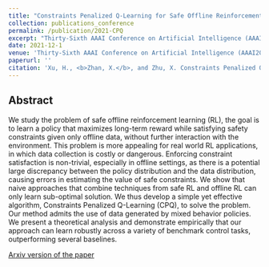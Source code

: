 ```yaml
---
title: "Constraints Penalized Q-Learning for Safe Offline Reinforcement Learning"
collection: publications_conference
permalink: /publication/2021-CPQ
excerpt: "Thirty-Sixth AAAI Conference on Artificial Intelligence (AAAI2022)."
date: 2021-12-1
venue: 'Thirty-Sixth AAAI Conference on Artificial Intelligence (AAAI2022)'
paperurl: ''
citation: 'Xu, H., <b>Zhan, X.</b>, and Zhu, X. Constraints Penalized Q-Learning for Safe Offline Reinforcement Learning. In <i>Thirty-Sixth AAAI Conference on Artificial Intelligence (AAAI2022)</i>.'
---
```


Abstract
---

We study the problem of safe offline reinforcement learning (RL), the goal is to learn a policy that maximizes long-term reward while satisfying safety constraints given only offline data, without further interaction with the environment. This problem is more appealing for real world RL applications, in which data collection is costly or dangerous.
Enforcing constraint satisfaction is non-trivial, especially in offline settings, as there is a potential large discrepancy between the policy distribution and the data distribution, causing errors in estimating the value of safe constraints.
We show that naive approaches that combine techniques from safe RL and offline RL can only learn sub-optimal solution. We thus develop a simple yet effective algorithm, Constraints Penalized Q-Learning (CPQ), to solve the problem. Our method admits the use of data generated by mixed behavior policies.
We present a theoretical analysis and demonstrate empirically that our approach can learn robustly across a variety of benchmark control tasks, outperforming several baselines.

[Arxiv version of the paper](https://arxiv.org/abs/2107.09003)